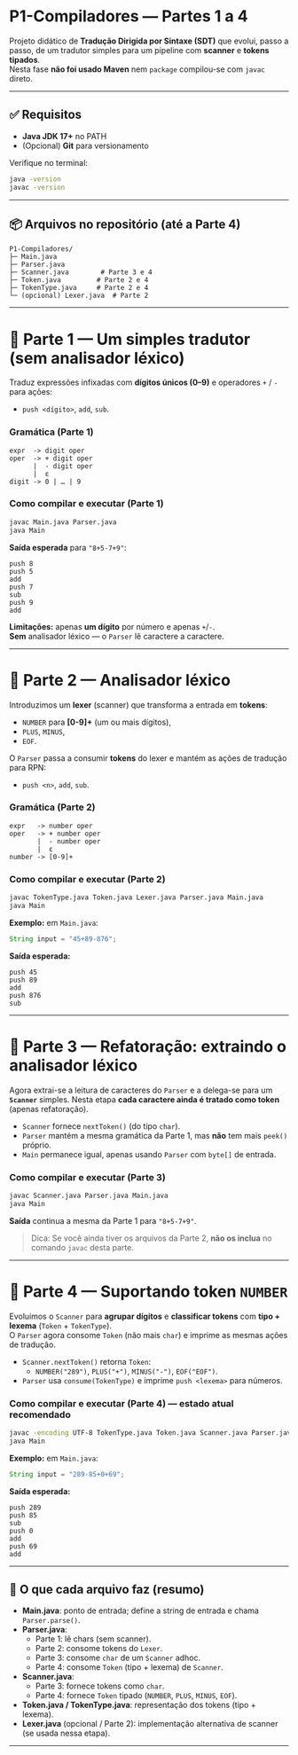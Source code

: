 # P1-Compiladores — Partes 1 a 4

Projeto didático de **Tradução Dirigida por Sintaxe (SDT)** que evolui, passo a passo, de um tradutor simples para um pipeline com **scanner** e **tokens tipados**.  
Nesta fase **não foi usado Maven** nem `package` compilou-se com `javac` direto.

---

## ✅ Requisitos
- **Java JDK 17+** no PATH
- (Opcional) **Git** para versionamento

Verifique no terminal:
```bash
java -version
javac -version
```

---

## 📦 Arquivos no repositório (até a Parte 4)
```
P1-Compiladores/
├─ Main.java
├─ Parser.java
├─ Scanner.java        # Parte 3 e 4
├─ Token.java         # Parte 2 e 4
├─ TokenType.java     # Parte 2 e 4
└─ (opcional) Lexer.java  # Parte 2
```
---

# 🧩 Parte 1 — Um simples tradutor (sem analisador léxico)
Traduz expressões infixadas com **dígitos únicos (0–9)** e operadores `+` / `-` para ações:
- `push <dígito>`, `add`, `sub`.

### Gramática (Parte 1)
```
expr  -> digit oper
oper  -> + digit oper
      |  - digit oper
      |  ε
digit -> 0 | … | 9
```

### Como compilar e executar (Parte 1)
```bash
javac Main.java Parser.java
java Main
```
**Saída esperada** para `"8+5-7+9"`:
```
push 8
push 5
add
push 7
sub
push 9
add
```
**Limitações:** apenas **um dígito** por número e apenas `+`/`-`.  
**Sem** analisador léxico — o `Parser` lê caractere a caractere.

---

# 🔎 Parte 2 — Analisador léxico 
Introduzimos um **lexer** (scanner) que transforma a entrada em **tokens**:
- `NUMBER` para **[0-9]+** (um ou mais dígitos),
- `PLUS`, `MINUS`,
- `EOF`.

O `Parser` passa a consumir **tokens** do lexer e mantém as ações de tradução para RPN:
- `push <n>`, `add`, `sub`.

### Gramática (Parte 2)
```
expr   -> number oper
oper   -> + number oper
       |  - number oper
       |  ε
number -> [0-9]+
```

### Como compilar e executar (Parte 2)
```bash
javac TokenType.java Token.java Lexer.java Parser.java Main.java
java Main
```
**Exemplo:** em `Main.java`:
```java
String input = "45+89-876";
```
**Saída esperada:**
```
push 45
push 89
add
push 876
sub
```

---

# 🧱 Parte 3 — Refatoração: extraindo o analisador léxico
Agora extrai-se a leitura de caracteres do `Parser` e a delega-se para um **`Scanner`** simples. Nesta etapa **cada caractere ainda é tratado como token** (apenas refatoração).

- `Scanner` fornece `nextToken()` (do tipo `char`).
- `Parser` mantém a mesma gramática da Parte 1, mas **não** tem mais `peek()` próprio.  
- `Main` permanece igual, apenas usando `Parser` com `byte[]` de entrada.

### Como compilar e executar (Parte 3)
```bash
javac Scanner.java Parser.java Main.java
java Main
```
**Saída** continua a mesma da Parte 1 para `"8+5-7+9"`.

> Dica: Se você ainda tiver os arquivos da Parte 2, **não os inclua** no comando `javac` desta parte.

---

# 🧾 Parte 4 — Suportando token `NUMBER`
Evoluímos o `Scanner` para **agrupar dígitos** e **classificar tokens** com **tipo + lexema** (`Token` + `TokenType`).  
O `Parser` agora consome `Token` (não mais `char`) e imprime as mesmas ações de tradução.

- `Scanner.nextToken()` retorna `Token`:
  - `NUMBER("289")`, `PLUS("+")`, `MINUS("-")`, `EOF("EOF")`.
- `Parser` usa `consume(TokenType)` e imprime `push <lexema>` para números.

### Como compilar e executar (Parte 4) — estado atual recomendado
```bash
javac -encoding UTF-8 TokenType.java Token.java Scanner.java Parser.java Main.java
java Main
```
**Exemplo:** em `Main.java`:
```java
String input = "289-85+0+69";
```
**Saída esperada:**
```
push 289
push 85
sub
push 0
add
push 69
add
```

---

## 🧠 O que cada arquivo faz (resumo)
- **Main.java**: ponto de entrada; define a string de entrada e chama `Parser.parse()`.
- **Parser.java**:
  - Parte 1: lê chars (sem scanner).
  - Parte 2: consome tokens do `Lexer`.
  - Parte 3: consome `char` de um `Scanner` adhoc.
  - Parte 4: consome `Token` (tipo + lexema) de `Scanner`.
- **Scanner.java**:
  - Parte 3: fornece tokens como `char`.
  - Parte 4: fornece `Token` tipado (`NUMBER`, `PLUS`, `MINUS`, `EOF`).
- **Token.java / TokenType.java**: representação dos tokens (tipo + lexema).
- **Lexer.java** (opcional / Parte 2): implementação alternativa de scanner (se usada nessa etapa).

---

